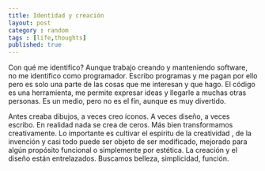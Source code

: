 ```yaml
---
title: Identidad y creación
layout: post
category : random
tags : [life,thoughts]
published: true
---
```


Con qué me identifico?
Aunque trabajo creando y manteniendo software, no me identifico como programador.  Escribo programas y me pagan por ello pero es solo una parte de las cosas que me interesan y que hago. El código es una herramienta, me permite expresar ideas y llegarle a muchas otras personas. Es un medio, pero no es el fín, aunque es muy divertido.

Antes creaba dibujos, a veces creo íconos. A veces diseño, a veces escribo.
En realidad nada se crea de ceros. Más bien transformamos creativamente. Lo importante es cultivar el espiritu de la creatividad , de la invención y casi todo puede ser objeto de ser modificado, mejorado para algún propósito funcional o simplemente por estética. La creación y el diseño están entrelazados. Buscamos belleza, simplicidad, función.